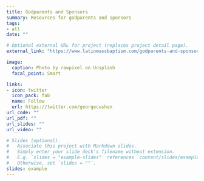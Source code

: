 ```yaml
---
title: Godparents and Sponsors
summary: Resources for godparents and sponsors
tags:
- all
date: ""

# Optional external URL for project (replaces project detail page).
external_link: "https://www.latinmassbaptism.com/godparents-and-sponsors/"

image:
  caption: Photo by rawpixel on Unsplash
  focal_point: Smart

links:
- icon: twitter
  icon_pack: fab
  name: Follow
  url: https://twitter.com/georgecushen
url_code: ""
url_pdf: ""
url_slides: ""
url_video: ""

# Slides (optional).
#   Associate this project with Markdown slides.
#   Simply enter your slide deck's filename without extension.
#   E.g. `slides = "example-slides"` references `content/slides/example-slides.md`.
#   Otherwise, set `slides = ""`.
slides: example
---
```

